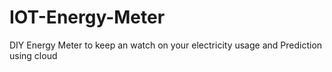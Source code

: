 # IOT-Energy-Meter
DIY Energy Meter to keep an watch on your electricity usage and Prediction using cloud
